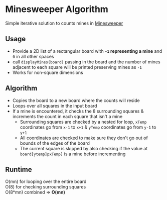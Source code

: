 # Minesweeper Algorithm
Simple iterative solution to counts mines in [Minesweeper](https://en.wikipedia.org/wiki/Minesweeper_(video_game))

## Usage
- Provide a 2D list of a rectangular board with **`-1` representing a mine** and `0` in all other spaces
- call `displayMines(board)` passing in the board and the number of mines adjacent to each square will be printed preserving mines as `-1`
- Works for non-square dimensions

## Algorithm
- Copies the board to a new board where the counts will reside
- Loops over all squares in the input board
- If a mine is encountered, it checks the 8 surrounding squares & increments the count in each square that isn't a mine
  - Surrounding squares are checked by a nested for loop, `xTemp` coordinates go from `x-1` to `x+1` & `yTemp` coordinates go from `y-1` to `y+1`
  - All coordinates are checked to make sure they don't go out of bounds of the edges of the board
  - The current square is skipped by also checking if the value at `board[ytemp]pxTemp]` is a mine before incrementing
  
## Runtime
O(mn) for looping over the entire board  
O(8) for checking surrounding squares  
O(8*mn) combined
⇒ **O(mn)**
